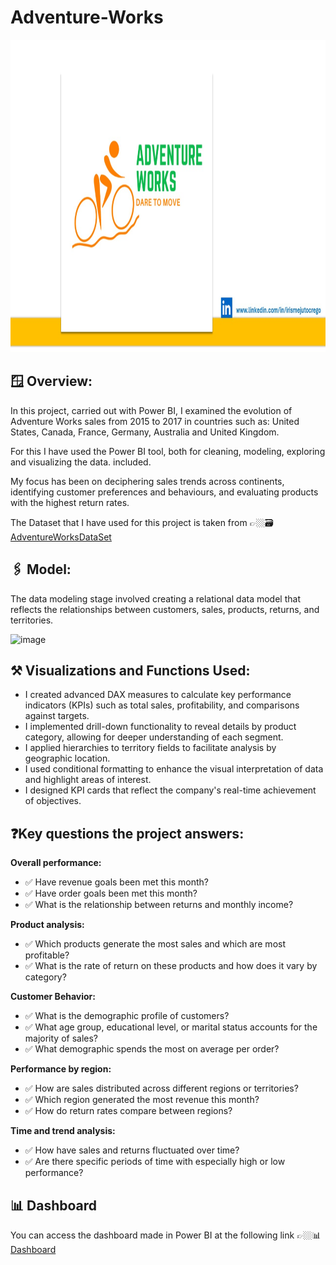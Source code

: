 # Adventure-Works

<div align="center">
<img src="https://github.com/IrisMejuto/Adventure-Works/blob/main/Cover%20Adventure%20Works.jpg" alt="Logo" width="800" height="500">
</div>

## 🪟 Overview:

In this project, carried out with Power BI, I examined the evolution of Adventure Works sales from 2015 to 2017 in countries such as: United States, Canada, France, Germany, Australia and United Kingdom.

For this I have used the Power BI tool, both for cleaning, modeling, exploring and visualizing the data. included.

My focus has been on deciphering sales trends across continents, identifying customer preferences and behaviours, and evaluating products with the highest return rates.

The Dataset that I have used for this project is taken from 👉🏼🗃️ [AdventureWorksDataSet](https://learn.microsoft.com/en-us/sql/samples/adventureworks-install-configure?view=sql-server-ver16&tabs=ssms)

## 🖇️ Model:

The data modeling stage involved creating a relational data model that reflects the relationships between customers, sales, products, returns, and territories.

![image](https://github.com/Siri0cra/Adventure-Works/assets/121298708/9f37591c-13b2-4824-a4a4-bd2f0ffeb558)


## ⚒️ Visualizations and Functions Used:
* I created advanced DAX measures to calculate key performance indicators (KPIs) such as total sales, profitability, and comparisons against targets.
* I implemented drill-down functionality to reveal details by product category, allowing for deeper understanding of each segment.
* I applied hierarchies to territory fields to facilitate analysis by geographic location.
* I used conditional formatting to enhance the visual interpretation of data and highlight areas of interest.
* I designed KPI cards that reflect the company's real-time achievement of objectives.


 ## ❓Key questions the project answers:

 **Overall performance:**
* ✅ Have revenue goals been met this month?
* ✅ Have order goals been met this month?
* ✅ What is the relationship between returns and monthly income?

 **Product analysis:**
* ✅ Which products generate the most sales and which are most profitable?
* ✅ What is the rate of return on these products and how does it vary by category?

 **Customer Behavior:**
* ✅ What is the demographic profile of customers?
* ✅ What age group, educational level, or marital status accounts for the majority of sales?
* ✅ What demographic spends the most on average per order?

 **Performance by region:**
* ✅ How are sales distributed across different regions or territories?
* ✅ Which region generated the most revenue this month?
* ✅ How do return rates compare between regions?

 **Time and trend analysis:**
* ✅ How have sales and returns fluctuated over time?
* ✅ Are there specific periods of time with especially high or low performance?


## 📊 Dashboard
You can access the dashboard made in Power BI at the following link 👉🏼📊 [Dashboard](https://app.powerbi.com/view?r=eyJrIjoiNDQ4MTFmY2UtOTM3YS00ZjdhLWExZDgtZDUxMzI5OTdjNGZkIiwidCI6IjA1ZWE3NGEzLTkyYzUtNGMzMS05NzhhLTkyNWMzYzc5OWNkMCIsImMiOjh9)


